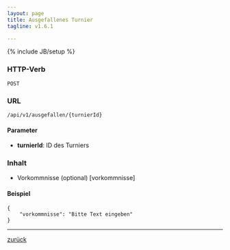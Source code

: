 ```yaml
---
layout: page
title: Ausgefallenes Turnier
tagline: v1.6.1

---
```

{% include JB/setup %}

### HTTP-Verb ###
	POST

### URL ###
	/api/v1/ausgefallen/{turnierId}

#### Parameter ####

* **turnierId**: ID des Turniers

### Inhalt ###

* Vorkommnisse (optional) [vorkommnisse]

#### Beispiel ####

<pre class="line-numbers"><code class="language-javascript">{
	"vorkommnisse": "Bitte Text eingeben"
}</code></pre>


* * *

[zurück](javascript:history.go(-1))